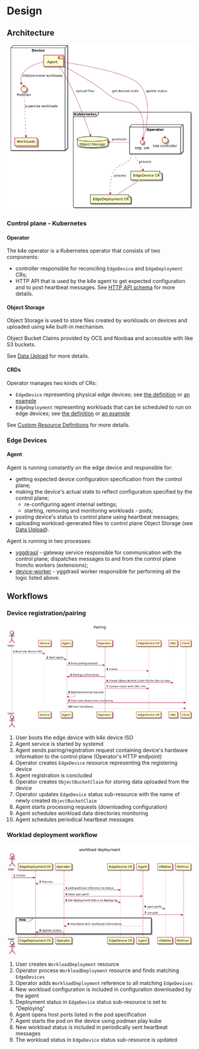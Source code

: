 # Design

## Architecture

![](architecture.png)

### Control plane - Kubernetes

#### Operator

The k4e operator is a Kubernetes operator that consists of two components:
 - controller responsible for reconciling `EdgeDevice` and `EdgeDeployment` CRs;
 - HTTP API that is used by the k4e agent to get expected configuration and to post heartbeat messages. See [HTTP API schema](http-api.md) for more details.

#### Object Storage

Object Storage is used to store files created by workloads on devices and uploaded using k4e built-in mechanism.

Object Bucket Claims provided by OCS and Noobaa and accessible with like S3 buckets. 

See [Data Upload](data-upload.md) for more details.

#### CRDs

Operator manages two kinds of CRs: 
 - `EdgeDevice` representing physical edge devices; see [the definition](../config/crd/bases/management.k4e.io_edgedevices.yaml) or [an example](../config/samples/management_v1alpha1_edgedevice.yaml)
 - `EdgeDeployment` representing workloads that can be scheduled to run on edge devices; see [the definition](../config/crd/bases/management.k4e.io_edgedeployments.yaml) or [an example](../config/samples/management_v1alpha1_edgedeployment.yaml)

See [Custom Resource Definitions](crds.md) for more details.


### Edge Devices

#### Agent

Agent is running constantly on the edge device and responsible for:
 - getting expected device configuration specification from the control plane;
 - making the device's actual state to reflect configuration specified by the control plane;
   - re-configuring agent internal settings;
   - starting, removing and monitoring workloads - pods; 
 - posting device's status to control plane using heartbeat messages;
 - uploading workload-generated files to control plane Object Storage (see [Data Upload](data-upload.md)).

Agent is running in two processes:
 - [yggdrasil](https://github.com/jakub-dzon/yggdrasil/) - gateway service responsible for communication with the control plane; dispatches messages to and from the control plane from/to workers (extensions);
 - [device-worker](https://github.com/jakub-dzon/k4e-device-worker) - yggdrasil worker responsible for performing all the logic listed above.


## Workflows

### Device registration/pairing

![](pairing.png)

 1. User boots the edge device with k4e device ISO
 2. Agent service is started by systemd
 3. Agent sends pairing/registration request containing device's hardware information to the control plane (Operator's HTTP endpoint) 
 4. Operator creates `EdgeDevice` resource representing the registering device
 5. Agent registration is concluded
 6. Operator creates `ObjectBucketClaim` for storing data uploaded from the device
 7. Operator updates `EdgeDevice` status sub-resource with the name of newly created `ObjectBucketClaim`
 8. Agent starts processing requests (downloading configuration)
 9. Agent schedules workload data directories monitoring
 10. Agent schedules periodical heartbeat messages

### Worklad deployment workflow

![](workload_deployment.png)

 1. User creates `WorkloadDeployment` resource
 2. Operator process `WorkloadDeployment` resource and finds matching `EdgeDevices`
 3. Operator adds `WorkloadDeployment` reference to all matching `EdgeDevices`
 4. New workload configuration is included in configuration downloaded by the agent
 5. Deployment status in `EdgeDevice` status sub-resource is set to "Deploying"
 6. Agent opens host ports listed in the pod specification
 7. Agent starts the pod on the device using podman play kube
 8. New workload status is included in periodically sent heartbeat messages
 9. The workload status in `EdgeDevice` status sub-resource is updated